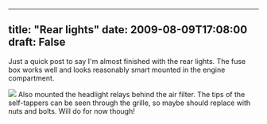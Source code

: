 
---
title: "Rear lights"
date: 2009-08-09T17:08:00
draft: False
---

Just a quick post to say I'm almost finished with the rear lights.  The fuse box works well and looks reasonably smart mounted in the engine compartment.

<a href="http://danandtheduke.co.uk/uploaded_images/IMG_0885-739945.JPG"><img src="http://danandtheduke.co.uk/uploaded_images/IMG_0885-739941.JPG"/></a>
Also mounted the headlight relays behind the air filter.  The tips of the self-tappers can be seen through the grille, so maybe should replace with nuts and bolts.  Will do for now though!